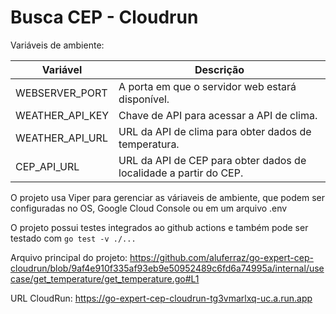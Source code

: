 # Busca CEP  - Cloudrun


Variáveis de ambiente:

| Variável        | Descrição                                                         |
|-----------------|-------------------------------------------------------------------|
| WEBSERVER_PORT  | A porta em que o servidor web estará disponível.                  |
| WEATHER_API_KEY | Chave de API para acessar a API de clima.                         |
| WEATHER_API_URL | URL da API de clima para obter dados de temperatura.              |
| CEP_API_URL     | URL da API de CEP para obter dados de localidade a partir do CEP. |


O projeto usa Viper para gerenciar as váriaveis de ambiente, que podem ser configuradas no OS, Google Cloud Console ou em um arquivo .env

O projeto possui testes integrados ao github actions e também pode ser testado com ``go test -v ./...``

Arquivo principal do projeto: https://github.com/aluferraz/go-expert-cep-cloudrun/blob/9af4e910f335af93eb9e50952489c6fd6a74995a/internal/usecase/get_temperature/get_temperature.go#L1

URL CloudRun: https://go-expert-cep-cloudrun-tg3vmarlxq-uc.a.run.app

